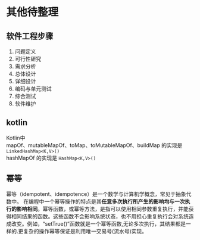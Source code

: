 # 其他待整理

## 软件工程步骤

1. 问题定义
2. 可行性研究
3. 需求分析
4. 总体设计
5. 详细设计
6. 编码与单元测试
7. 综合测试
8. 软件维护

## kotlin

Kotlin中  
mapOf、mutableMapOf、toMap、toMutableMapOf、buildMap 的实现是 `LinkedHashMap<K,V>()`  
hashMapOf 的实现是 `HashMap<K,V>()`

## 幂等

幂等（idempotent、idempotence）是一个数学与计算机学概念，常见于抽象代数中。
在编程中一个幂等操作的特点是其**任意多次执行所产生的影响均与一次执行的影响相同**。幂等函数，或幂等方法，是指可以使用相同参数重复执行，并能获得相同结果的函数。这些函数不会影响系统状态，也不用担心重复执行会对系统造成改变。例如，“setTrue()”函数就是一个幂等函数,无论多次执行，其结果都是一样的.更复杂的操作幂等保证是利用唯一交易号(流水号)实现。
